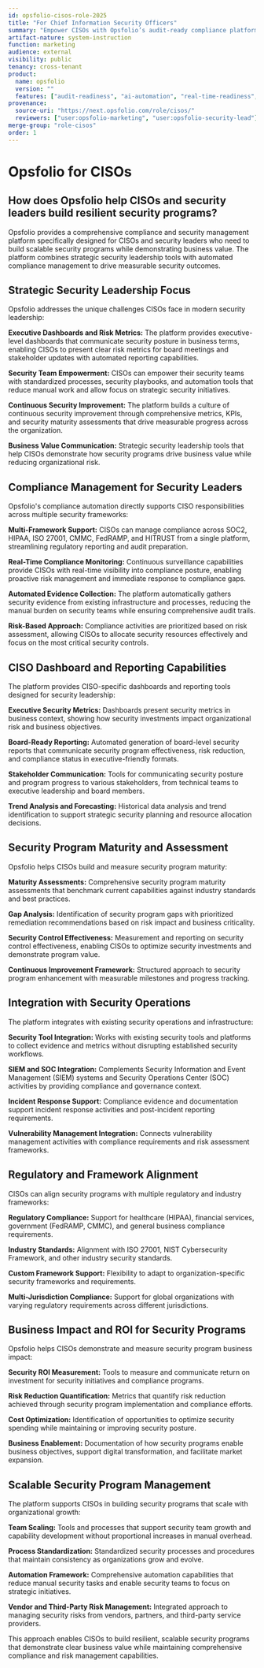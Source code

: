 ```yaml
---
id: opsfolio-cisos-role-2025
title: "For Chief Information Security Officers"
summary: "Empower CISOs with Opsfolio’s audit-ready compliance platform, combining AI-driven automation, expert guidance, and real-time readiness tracking tailored to executive security needs."
artifact-nature: system-instruction
function: marketing
audience: external
visibility: public
tenancy: cross-tenant
product:
  name: opsfolio
  version: ""
  features: ["audit-readiness", "ai-automation", "real-time-readiness", "expert-guidance", "executive-insights"]
provenance:
  source-uri: "https://next.opsfolio.com/role/cisos/"
  reviewers: ["user:opsfolio-marketing", "user:opsfolio-security-lead"]
merge-group: "role-cisos"
order: 1
---
```

# Opsfolio for CISOs

## How does Opsfolio help CISOs and security leaders build resilient security programs?

Opsfolio provides a comprehensive compliance and security management platform specifically designed for CISOs and security leaders who need to build scalable security programs while demonstrating business value. The platform combines strategic security leadership tools with automated compliance management to drive measurable security outcomes.

## Strategic Security Leadership Focus

Opsfolio addresses the unique challenges CISOs face in modern security leadership:

**Executive Dashboards and Risk Metrics:** The platform provides executive-level dashboards that communicate security posture in business terms, enabling CISOs to present clear risk metrics for board meetings and stakeholder updates with automated reporting capabilities.

**Security Team Empowerment:** CISOs can empower their security teams with standardized processes, security playbooks, and automation tools that reduce manual work and allow focus on strategic security initiatives.

**Continuous Security Improvement:** The platform builds a culture of continuous security improvement through comprehensive metrics, KPIs, and security maturity assessments that drive measurable progress across the organization.

**Business Value Communication:** Strategic security leadership tools that help CISOs demonstrate how security programs drive business value while reducing organizational risk.

## Compliance Management for Security Leaders

Opsfolio's compliance automation directly supports CISO responsibilities across multiple security frameworks:

**Multi-Framework Support:** CISOs can manage compliance across SOC2, HIPAA, ISO 27001, CMMC, FedRAMP, and HITRUST from a single platform, streamlining regulatory reporting and audit preparation.

**Real-Time Compliance Monitoring:** Continuous surveillance capabilities provide CISOs with real-time visibility into compliance posture, enabling proactive risk management and immediate response to compliance gaps.

**Automated Evidence Collection:** The platform automatically gathers security evidence from existing infrastructure and processes, reducing the manual burden on security teams while ensuring comprehensive audit trails.

**Risk-Based Approach:** Compliance activities are prioritized based on risk assessment, allowing CISOs to allocate security resources effectively and focus on the most critical security controls.

## CISO Dashboard and Reporting Capabilities

The platform provides CISO-specific dashboards and reporting tools designed for security leadership:

**Executive Security Metrics:** Dashboards present security metrics in business context, showing how security investments impact organizational risk and business objectives.

**Board-Ready Reporting:** Automated generation of board-level security reports that communicate security program effectiveness, risk reduction, and compliance status in executive-friendly formats.

**Stakeholder Communication:** Tools for communicating security posture and program progress to various stakeholders, from technical teams to executive leadership and board members.

**Trend Analysis and Forecasting:** Historical data analysis and trend identification to support strategic security planning and resource allocation decisions.

## Security Program Maturity and Assessment

Opsfolio helps CISOs build and measure security program maturity:

**Maturity Assessments:** Comprehensive security program maturity assessments that benchmark current capabilities against industry standards and best practices.

**Gap Analysis:** Identification of security program gaps with prioritized remediation recommendations based on risk impact and business criticality.

**Security Control Effectiveness:** Measurement and reporting on security control effectiveness, enabling CISOs to optimize security investments and demonstrate program value.

**Continuous Improvement Framework:** Structured approach to security program enhancement with measurable milestones and progress tracking.

## Integration with Security Operations

The platform integrates with existing security operations and infrastructure:

**Security Tool Integration:** Works with existing security tools and platforms to collect evidence and metrics without disrupting established security workflows.

**SIEM and SOC Integration:** Complements Security Information and Event Management (SIEM) systems and Security Operations Center (SOC) activities by providing compliance and governance context.

**Incident Response Support:** Compliance evidence and documentation support incident response activities and post-incident reporting requirements.

**Vulnerability Management Integration:** Connects vulnerability management activities with compliance requirements and risk assessment frameworks.

## Regulatory and Framework Alignment

CISOs can align security programs with multiple regulatory and industry frameworks:

**Regulatory Compliance:** Support for healthcare (HIPAA), financial services, government (FedRAMP, CMMC), and general business compliance requirements.

**Industry Standards:** Alignment with ISO 27001, NIST Cybersecurity Framework, and other industry security standards.

**Custom Framework Support:** Flexibility to adapt to organization-specific security frameworks and requirements.

**Multi-Jurisdiction Compliance:** Support for global organizations with varying regulatory requirements across different jurisdictions.

## Business Impact and ROI for Security Programs

Opsfolio helps CISOs demonstrate and measure security program business impact:

**Security ROI Measurement:** Tools to measure and communicate return on investment for security initiatives and compliance programs.

**Risk Reduction Quantification:** Metrics that quantify risk reduction achieved through security program implementation and compliance efforts.

**Cost Optimization:** Identification of opportunities to optimize security spending while maintaining or improving security posture.

**Business Enablement:** Documentation of how security programs enable business objectives, support digital transformation, and facilitate market expansion.

## Scalable Security Program Management

The platform supports CISOs in building security programs that scale with organizational growth:

**Team Scaling:** Tools and processes that support security team growth and capability development without proportional increases in manual overhead.

**Process Standardization:** Standardized security processes and procedures that maintain consistency as organizations grow and evolve.

**Automation Framework:** Comprehensive automation capabilities that reduce manual security tasks and enable security teams to focus on strategic initiatives.

**Vendor and Third-Party Risk Management:** Integrated approach to managing security risks from vendors, partners, and third-party service providers.

This approach enables CISOs to build resilient, scalable security programs that demonstrate clear business value while maintaining comprehensive compliance and risk management capabilities.
